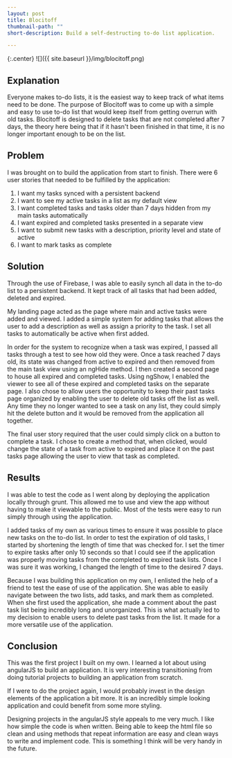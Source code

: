```yaml
---
layout: post
title: Blocitoff
thumbnail-path: ""
short-description: Build a self-destructing to-do list application.

---
```


{:.center}
![]({{ site.baseurl }}/img/blocitoff.png)

## Explanation

Everyone makes to-do lists, it is the easiest way to keep track of what items need to be done. The purpose of Blocitoff was to come up with a simple and easy to use to-do list that would keep itself from getting overrun with old tasks. Blocitoff is designed to delete tasks that are not completed after 7 days, the theory here being that if it hasn't been finished in that time, it is no longer important enough to be on the list.

## Problem

I was brought on to build the application from start to finish. There were 6 user stories that needed to be fulfilled by the application:

1. I want my tasks synced with a persistent backend
2. I want to see my active tasks in a list as my default view
3. I want completed tasks and tasks older than 7 days hidden from my main tasks automatically
4. I want expired and completed tasks presented in a separate view
5. I want to submit new tasks with a description, priority level and state of active
6. I want to mark tasks as complete 

## Solution

Through the use of Firebase, I was able to easily synch all data in the to-do list to a persistent backend. It kept track of all tasks that had been added, deleted and expired.

My landing page acted as the page where main and active tasks were added and viewed. I added a simple system for adding tasks that allows the user to add a description as well as assign a priority to the task. I set all tasks to automatically be active when first added.

In order for the system to recognize when a task was expired, I passed all tasks through a test to see how old they were. Once a task reached 7 days old, its state was changed from active to expired and then removed from the main task view using an ngHide method. I then created a second page to house all expired and completed tasks. Using ngShow, I enabled the viewer to see all of these expired and completed tasks on the separate page. I also chose to allow users the opportunity to keep their past tasks page organized by enabling the user to delete old tasks off the list as well. Any time they no longer wanted to see a task on any list, they could simply hit the delete button and it would be removed from the application all together. 

The final user story required that the user could simply click on a button to complete a task. I chose to create a method that, when clicked, would change the state of a task from active to expired and place it on the past tasks page allowing the user to view that task as completed.

## Results

I was able to test the code as I went along by deploying the application locally through grunt. This allowed me to use and view the app without having to make it viewable to the public. Most of the tests were easy to run simply through using the application.

I added tasks of my own as various times to ensure it was possible to place new tasks on the to-do list. In order to test the expiration of old tasks, I started by shortening the length of time that was checked for. I set the timer to expire tasks after only 10 seconds so that I could see if the application was properly moving tasks from the completed to expired task lists. Once I was sure it was working, I changed the length of time to the desired 7 days.

Because I was building this application on my own, I enlisted the help of a friend to test the ease of use of the application. She was able to easily navigate between the two lists, add tasks, and mark them as completed. When she first used the application, she made a comment about the past task list being incredibly long and unorganized. This is what actually led to my decision to enable users to delete past tasks from the list. It made for a more versatile use of the application.

## Conclusion

This was the first project I built on my own. I learned a lot about using angularJS to build an application. It is very interesting transitioning from doing tutorial projects to building an application from scratch.

If I were to do the project again, I would probably invest in the design elements of the application a bit more. It is an incredibly simple looking application and could benefit from some more styling.

Designing projects in the angularJS style appeals to me very much. I like how simple the code is when written. Being able to keep the html file so clean and using methods that repeat information are easy and clean ways to write and implement code. This is something I think will be very handy in the future.